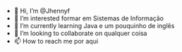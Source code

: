 - 👋 Hi, I’m @Jhennyf
- 👀 I’m interested formar em Sistemas de Informação 
- 🌱 I’m currently learning Java e um pouquinho de inglês
- 💞️ I’m looking to collaborate on qualquer coisa
- 📫 How to reach me por aqui

<!---
Jhennyf/Jhennyf is a ✨ special ✨ repository because its `README.md` (this file) appears on your GitHub profile.
You can click the Preview link to take a look at your changes.
--->
